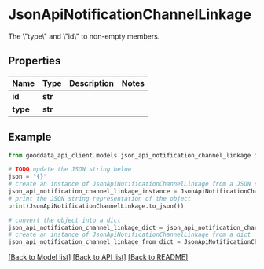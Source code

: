 # JsonApiNotificationChannelLinkage

The \\\"type\\\" and \\\"id\\\" to non-empty members.

## Properties

Name | Type | Description | Notes
------------ | ------------- | ------------- | -------------
**id** | **str** |  | 
**type** | **str** |  | 

## Example

```python
from gooddata_api_client.models.json_api_notification_channel_linkage import JsonApiNotificationChannelLinkage

# TODO update the JSON string below
json = "{}"
# create an instance of JsonApiNotificationChannelLinkage from a JSON string
json_api_notification_channel_linkage_instance = JsonApiNotificationChannelLinkage.from_json(json)
# print the JSON string representation of the object
print(JsonApiNotificationChannelLinkage.to_json())

# convert the object into a dict
json_api_notification_channel_linkage_dict = json_api_notification_channel_linkage_instance.to_dict()
# create an instance of JsonApiNotificationChannelLinkage from a dict
json_api_notification_channel_linkage_from_dict = JsonApiNotificationChannelLinkage.from_dict(json_api_notification_channel_linkage_dict)
```
[[Back to Model list]](../README.md#documentation-for-models) [[Back to API list]](../README.md#documentation-for-api-endpoints) [[Back to README]](../README.md)


